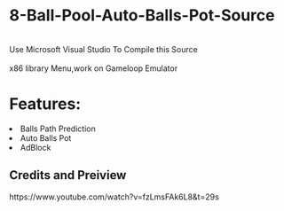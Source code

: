 # 8-Ball-Pool-Auto-Balls-Pot-Source

<br>Use Microsoft Visual Studio To Compile this Source</br> 
<br> x86 library Menu,work on Gameloop Emulator</br>


<h1>Features:</h1>
<li>Balls Path Prediction</li>
<li>Auto Balls Pot</li> 
<li>AdBlock</li> 

<h2>Credits and Preiview</h2> 
https://www.youtube.com/watch?v=fzLmsFAk6L8&t=29s
